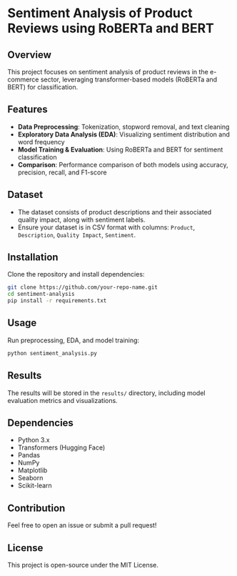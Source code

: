 # Sentiment Analysis of Product Reviews using RoBERTa and BERT

## Overview
This project focuses on sentiment analysis of product reviews in the e-commerce sector, 
leveraging transformer-based models (RoBERTa and BERT) for classification.

## Features
- **Data Preprocessing**: Tokenization, stopword removal, and text cleaning
- **Exploratory Data Analysis (EDA)**: Visualizing sentiment distribution and word frequency
- **Model Training & Evaluation**: Using RoBERTa and BERT for sentiment classification
- **Comparison**: Performance comparison of both models using accuracy, precision, recall, and F1-score

## Dataset
- The dataset consists of product descriptions and their associated quality impact, along with sentiment labels.
- Ensure your dataset is in CSV format with columns: `Product`, `Description`, `Quality Impact`, `Sentiment`.

## Installation
Clone the repository and install dependencies:
```bash
git clone https://github.com/your-repo-name.git
cd sentiment-analysis
pip install -r requirements.txt
```

## Usage
Run preprocessing, EDA, and model training:
```bash
python sentiment_analysis.py
```

## Results
The results will be stored in the `results/` directory, including model evaluation metrics and visualizations.

## Dependencies
- Python 3.x
- Transformers (Hugging Face)
- Pandas
- NumPy
- Matplotlib
- Seaborn
- Scikit-learn

## Contribution
Feel free to open an issue or submit a pull request!

## License
This project is open-source under the MIT License.
